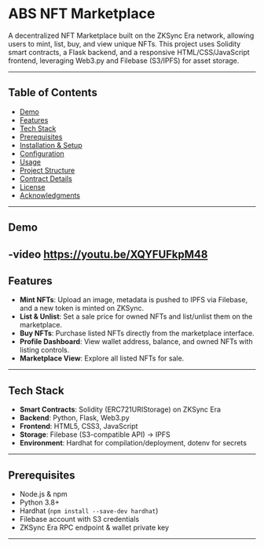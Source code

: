 
# ABS NFT Marketplace

A decentralized NFT Marketplace built on the ZKSync Era network, allowing users to mint, list, buy, and view unique NFTs. This project uses Solidity smart contracts, a Flask backend, and a responsive HTML/CSS/JavaScript frontend, leveraging Web3.py and Filebase (S3/IPFS) for asset storage.

---

## Table of Contents

- [Demo](#demo)
- [Features](#features)
- [Tech Stack](#tech-stack)
- [Prerequisites](#prerequisites)
- [Installation & Setup](#installation--setup)
- [Configuration](#configuration)
- [Usage](#usage)
- [Project Structure](#project-structure)
- [Contract Details](#contract-details)
- [License](#license)
- [Acknowledgments](#acknowledgments)

---

## Demo
-video https://youtu.be/XQYFUFkpM48
---

## Features

- **Mint NFTs**: Upload an image, metadata is pushed to IPFS via Filebase, and a new token is minted on ZKSync.
- **List & Unlist**: Set a sale price for owned NFTs and list/unlist them on the marketplace.
- **Buy NFTs**: Purchase listed NFTs directly from the marketplace interface.
- **Profile Dashboard**: View wallet address, balance, and owned NFTs with listing controls.
- **Marketplace View**: Explore all listed NFTs for sale.

---

## Tech Stack

- **Smart Contracts**: Solidity (ERC721URIStorage) on ZKSync Era
- **Backend**: Python, Flask, Web3.py
- **Frontend**: HTML5, CSS3, JavaScript
- **Storage**: Filebase (S3-compatible API) → IPFS
- **Environment**: Hardhat for compilation/deployment, dotenv for secrets

---

## Prerequisites

- Node.js & npm
- Python 3.8+
- Hardhat (`npm install --save-dev hardhat`)
- Filebase account with S3 credentials
- ZKSync Era RPC endpoint & wallet private key

---


